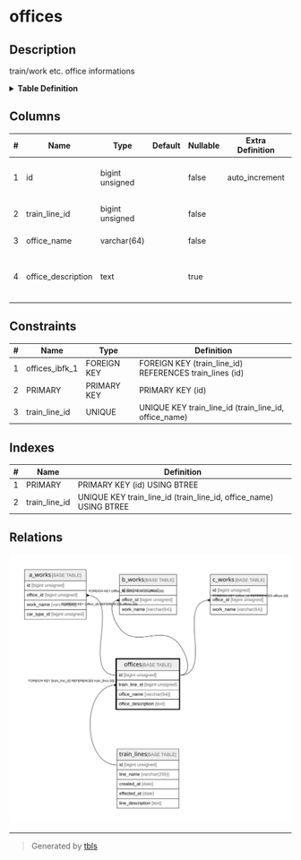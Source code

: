 # offices

## Description

train/work etc. office informations

<details>
<summary><strong>Table Definition</strong></summary>

```sql
CREATE TABLE `offices` (
  `id` bigint unsigned NOT NULL AUTO_INCREMENT COMMENT 'counter to identify each record',
  `train_line_id` bigint unsigned NOT NULL COMMENT 'line id that has this office',
  `office_name` varchar(64) NOT NULL COMMENT 'name of this office',
  `office_description` text COMMENT 'office description (address, capacity, etc.)',
  PRIMARY KEY (`id`),
  UNIQUE KEY `train_line_id` (`train_line_id`,`office_name`),
  CONSTRAINT `offices_ibfk_1` FOREIGN KEY (`train_line_id`) REFERENCES `train_lines` (`id`) ON DELETE CASCADE
) ENGINE=InnoDB AUTO_INCREMENT=[Redacted by tbls] DEFAULT CHARSET=utf8mb4 COLLATE=utf8mb4_0900_ai_ci COMMENT='train/work etc. office informations'
```

</details>

## Columns

| # | Name | Type | Default | Nullable | Extra Definition | Children | Parents | Comment |
| - | ---- | ---- | ------- | -------- | ---------------- | -------- | ------- | ------- |
| 1 | id | bigint unsigned |  | false | auto_increment | [a_works](a_works.md) [b_works](b_works.md) [c_works](c_works.md) |  | counter to identify each record |
| 2 | train_line_id | bigint unsigned |  | false |  |  | [train_lines](train_lines.md) | line id that has this office |
| 3 | office_name | varchar(64) |  | false |  |  |  | name of this office |
| 4 | office_description | text |  | true |  |  |  | office description (address, capacity, etc.) |

## Constraints

| # | Name | Type | Definition |
| - | ---- | ---- | ---------- |
| 1 | offices_ibfk_1 | FOREIGN KEY | FOREIGN KEY (train_line_id) REFERENCES train_lines (id) |
| 2 | PRIMARY | PRIMARY KEY | PRIMARY KEY (id) |
| 3 | train_line_id | UNIQUE | UNIQUE KEY train_line_id (train_line_id, office_name) |

## Indexes

| # | Name | Definition |
| - | ---- | ---------- |
| 1 | PRIMARY | PRIMARY KEY (id) USING BTREE |
| 2 | train_line_id | UNIQUE KEY train_line_id (train_line_id, office_name) USING BTREE |

## Relations

![er](offices.svg)

---

> Generated by [tbls](https://github.com/k1LoW/tbls)
